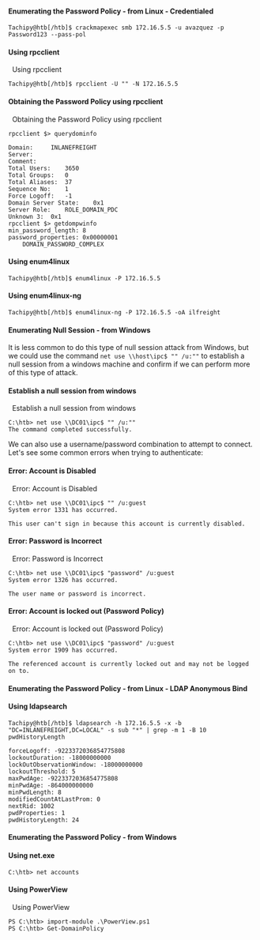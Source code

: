 
#### Enumerating the Password Policy - from Linux - Credentialed


```shell-session
Tachipy@htb[/htb]$ crackmapexec smb 172.16.5.5 -u avazquez -p Password123 --pass-pol
```

#### Using rpcclient

  Using rpcclient

```shell-session
Tachipy@htb[/htb]$ rpcclient -U "" -N 172.16.5.5
```
#### Obtaining the Password Policy using rpcclient

  Obtaining the Password Policy using rpcclient

```shell-session
rpcclient $> querydominfo

Domain:		INLANEFREIGHT
Server:		
Comment:	
Total Users:	3650
Total Groups:	0
Total Aliases:	37
Sequence No:	1
Force Logoff:	-1
Domain Server State:	0x1
Server Role:	ROLE_DOMAIN_PDC
Unknown 3:	0x1
rpcclient $> getdompwinfo
min_password_length: 8
password_properties: 0x00000001
	DOMAIN_PASSWORD_COMPLEX
```
#### Using enum4linux

```shell-session
Tachipy@htb[/htb]$ enum4linux -P 172.16.5.5
```
#### Using enum4linux-ng

```shell-session
Tachipy@htb[/htb]$ enum4linux-ng -P 172.16.5.5 -oA ilfreight
```
#### Enumerating Null Session - from Windows

It is less common to do this type of null session attack from Windows, but we could use the command `net use \\host\ipc$ "" /u:""` to establish a null session from a windows machine and confirm if we can perform more of this type of attack.

#### Establish a null session from windows

  Establish a null session from windows

```cmd-session
C:\htb> net use \\DC01\ipc$ "" /u:""
The command completed successfully.
```

We can also use a username/password combination to attempt to connect. Let's see some common errors when trying to authenticate:

#### Error: Account is Disabled

  Error: Account is Disabled

```cmd-session
C:\htb> net use \\DC01\ipc$ "" /u:guest
System error 1331 has occurred.

This user can't sign in because this account is currently disabled.
```

#### Error: Password is Incorrect

  Error: Password is Incorrect

```cmd-session
C:\htb> net use \\DC01\ipc$ "password" /u:guest
System error 1326 has occurred.

The user name or password is incorrect.
```

#### Error: Account is locked out (Password Policy)

  Error: Account is locked out (Password Policy)

```cmd-session
C:\htb> net use \\DC01\ipc$ "password" /u:guest
System error 1909 has occurred.

The referenced account is currently locked out and may not be logged on to.
```
#### Enumerating the Password Policy - from Linux - LDAP Anonymous Bind
#### Using ldapsearch

```shell-session
Tachipy@htb[/htb]$ ldapsearch -h 172.16.5.5 -x -b "DC=INLANEFREIGHT,DC=LOCAL" -s sub "*" | grep -m 1 -B 10 pwdHistoryLength

forceLogoff: -9223372036854775808
lockoutDuration: -18000000000
lockOutObservationWindow: -18000000000
lockoutThreshold: 5
maxPwdAge: -9223372036854775808
minPwdAge: -864000000000
minPwdLength: 8
modifiedCountAtLastProm: 0
nextRid: 1002
pwdProperties: 1
pwdHistoryLength: 24
```
#### Enumerating the Password Policy - from Windows
#### Using net.exe

```cmd-session
C:\htb> net accounts
```
#### Using PowerView

  Using PowerView

```powershell-session
PS C:\htb> import-module .\PowerView.ps1
PS C:\htb> Get-DomainPolicy
```